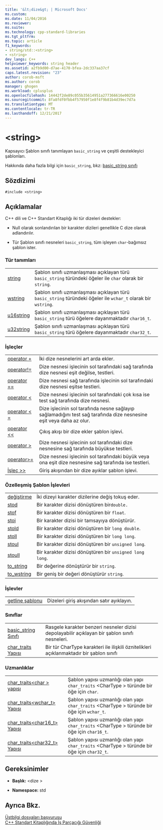 ```yaml
---
title: '&lt;dize&gt; | Microsoft Docs'
ms.custom: 
ms.date: 11/04/2016
ms.reviewer: 
ms.suite: 
ms.technology: cpp-standard-libraries
ms.tgt_pltfrm: 
ms.topic: article
f1_keywords:
- string/std::<string>
- <string>
dev_langs: C++
helpviewer_keywords: string header
ms.assetid: a2fb9d00-d7ae-4170-bfea-2dc337aa37cf
caps.latest.revision: "23"
author: corob-msft
ms.author: corob
manager: ghogen
ms.workload: cplusplus
ms.openlocfilehash: 14442f2de89c055b35614951a277366616e00250
ms.sourcegitcommit: 8fa8fdf0fbb4f57950f1e8f4f9b81b4d39ec7d7a
ms.translationtype: MT
ms.contentlocale: tr-TR
ms.lasthandoff: 12/21/2017
---
```

# <a name="ltstringgt"></a>&lt;string&gt;
Kapsayıcı Şablon sınıfı tanımlayan `basic_string` ve çeşitli destekleyici şablonları.  
  
 Hakkında daha fazla bilgi için `basic_string`, bkz: [basic_string sınıfı](../standard-library/basic-string-class.md)  
  
## <a name="syntax"></a>Sözdizimi  
  
```  
#include <string>  
```  
  
## <a name="remarks"></a>Açıklamalar  
 C++ dili ve C++ Standart Kitaplığı iki tür dizeleri destekler:  
  
-   Null olarak sonlandırılan bir karakter dizileri genellikle C dize olarak adlandırılır.  
  
-   Tür Şablon sınıfı nesneleri `basic_string`, tüm işleyen `char`-bağımsız şablon ister.  
  
### <a name="typedefs"></a>Tür tanımları  
  
|||  
|-|-|  
|[string](../standard-library/string-typedefs.md#string)|Şablon sınıfı uzmanlaşması açıklayan türü `basic_string` türündeki öğeler ile `char` olarak bir `string`.|  
|[wstring](../standard-library/string-typedefs.md#wstring)|Şablon sınıfı uzmanlaşması açıklayan türü `basic_string` türündeki öğeler ile `wchar_t` olarak bir `wstring`.|  
|[u16string](../standard-library/string-typedefs.md#u16string)|Şablon sınıfı uzmanlaşması açıklayan türü `basic_string` türü öğelere dayanmaktadır `char16_t`.|  
|[u32string](../standard-library/string-typedefs.md#u32string)|Şablon sınıfı uzmanlaşması açıklayan türü `basic_string` türü öğelere dayanmaktadır `char32_t`.|  
  
### <a name="operators"></a>İşleçler  
  
|||  
|-|-|  
|[operator +](../standard-library/string-operators.md#op_add)|İki dize nesnelerini art arda ekler.|  
|[operator!=](../standard-library/string-operators.md#op_neq)|Dize nesnesi işlecinin sol tarafındaki sağ tarafında dize nesnesi eşit değilse, testleri.|  
|[operator ==](../standard-library/string-operators.md#op_eq_eq)|Dize nesnesi sağ tarafında işlecinin sol tarafındaki dize nesnesi eşitse testleri.|  
|[operator <](../standard-library/string-operators.md#op_lt)|Dize nesnesi işlecinin sol tarafındaki çok kısa ise test sağ tarafında dize nesnesi.|  
|[operator < =](../standard-library/string-operators.md#op_lt_eq)|Dize işlecinin sol tarafında nesne sağlayıp sağlamadığını test sağ tarafında dize nesnesine eşit veya daha az olur.|  
|[operator <\<](../standard-library/string-operators.md#op_lt_lt)|Çıkış akışı bir dize ekler şablon işlevi.|  
|[operator >](../standard-library/string-operators.md#op_gt)|Dize nesnesi işlecinin sol tarafındaki dize nesnesine sağ tarafında büyükse testleri.|  
|[operator>=](../standard-library/string-operators.md#op_gt_eq)|Dize nesnesi işlecinin sol tarafındaki büyük veya ona eşit dize nesnesine sağ tarafında ise testleri.|  
|[İşleç >>](../standard-library/string-operators.md#op_gt_gt)|Giriş akışından bir dize ayıklar şablon işlevi.|  
  
### <a name="specialized-template-functions"></a>Özelleşmiş Şablon İşlevleri  
  
|||  
|-|-|  
|[değiştirme](../standard-library/string-functions.md#swap)|İki dizeyi karakter dizilerine değiş tokuş eder.|  
|[stod](../standard-library/string-functions.md#stod)|Bir karakter dizisi dönüştüren bir`double.`|  
|[stof](../standard-library/string-functions.md#stof)|Bir karakter dizisi dönüştüren bir `float`.|  
|[stoi](../standard-library/string-functions.md#stoi)|Bir karakter dizisi bir tamsayıya dönüştürür.|  
|[stold](../standard-library/string-functions.md#stold)|Bir karakter dizisi dönüştüren bir `long double`.|  
|[stoll](../standard-library/string-functions.md#stoll)|Bir karakter dizisi dönüştüren bir `long long`.|  
|[stoul](../standard-library/string-functions.md#stoul)|Bir karakter dizisi dönüştüren bir `unsigned long`.|  
|[stoull](../standard-library/string-functions.md#stoull)|Bir karakter dizisi dönüştüren bir `unsigned long long`.|  
|[to_string](../standard-library/string-functions.md#to_string)|Bir değerine dönüştürür bir `string`.|  
|[to_wstring](../standard-library/string-functions.md#to_wstring)|Bir geniş bir değeri dönüştürür `string`.|  
  
### <a name="functions"></a>İşlevler  
  
|||  
|-|-|  
|[getline şablonu](../standard-library/string-functions.md#getline)|Dizeleri giriş akışından satır ayıklayın.|  
  
### <a name="classes"></a>Sınıflar  
  
|||  
|-|-|  
|[basic_string Sınıfı](../standard-library/basic-string-class.md)|Rasgele karakter benzeri nesneler dizisi depolayabilir açıklayan bir şablon sınıfı nesneleri.|  
|[char_traits Yapısı](../standard-library/char-traits-struct.md)|Bir tür CharType karakteri ile ilişkili öznitelikleri açıklanmaktadır bir şablon sınıfı|  
  
### <a name="specializations"></a>Uzmanlıklar  
  
|||  
|-|-|  
|[char_traits\<char > yapısı](../standard-library/char-traits-char-struct.md)|Şablon yapısı uzmanlığı olan yapı `char_traits` \<CharType > türünde bir öğe için `char`.|  
|[char_traits<wchar_t> Yapısı](../standard-library/char-traits-wchar-t-struct.md)|Şablon yapısı uzmanlığı olan yapı `char_traits` \<CharType > türünde bir öğe için `wchar_t`.|  
|[char_traits<char16_t> Yapısı](../standard-library/char-traits-char16-t-struct.md)|Şablon yapısı uzmanlığı olan yapı `char_traits` \<CharType > türünde bir öğe için `char16_t`.|  
|[char_traits<char32_t> Yapısı](../standard-library/char-traits-char32-t-struct.md)|Şablon yapısı uzmanlığı olan yapı `char_traits` \<CharType > türünde bir öğe için `char32_t`.|  
  
## <a name="requirements"></a>Gereksinimler  
  
- **Başlık:** \<dize >  
  
- **Namespace:** std  
  
## <a name="see-also"></a>Ayrıca Bkz.  
 [Üstbilgi dosyaları başvurusu](../standard-library/cpp-standard-library-header-files.md)   
 [C++ Standart Kitaplığında İş Parçacığı Güvenliği](../standard-library/thread-safety-in-the-cpp-standard-library.md)



